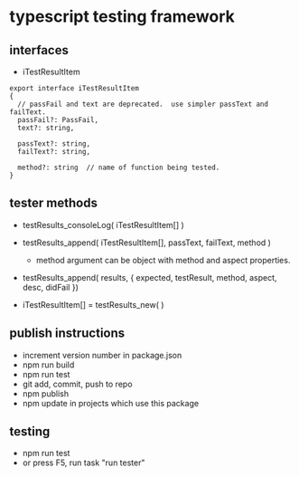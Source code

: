 # typescript testing framework

## interfaces
* iTestResultItem
```
export interface iTestResultItem
{
  // passFail and text are deprecated.  use simpler passText and failText.
  passFail?: PassFail,
  text?: string,

  passText?: string,
  failText?: string,

  method?: string  // name of function being tested.
}
```

## tester methods
* testResults_consoleLog( iTestResultItem[] )
* testResults_append( iTestResultItem[], passText, failText, method )
  * method argument can be object with method and aspect properties.
* testResults_append( results, { expected, testResult, method, aspect, desc, didFail })

* iTestResultItem[] = testResults_new( )

## publish instructions
* increment version number in package.json
* npm run build
* npm run test
* git add, commit, push to repo
* npm publish
* npm update in projects which use this package

## testing 
* npm run test
* or press F5, run task "run tester"
